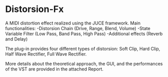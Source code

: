 # Distorsion-Fx
A MIDI distortion effect realized using the JUCE framework. 
Main functionalities:
-Distorsion Chain (Drive, Range, Blend, Volume)
-State Variable Filter (Low Pass, Band Pass, High Pass)
-Additional effects (Reverb and Delay)

The plug-in provides four different types of distorsion: Soft Clip, Hard Clip, Half Wave Rectifier, Full Wave Rectifier.

More details about the theoretical approach, the GUI, and the performances of the VST are provided in the attached Report.

